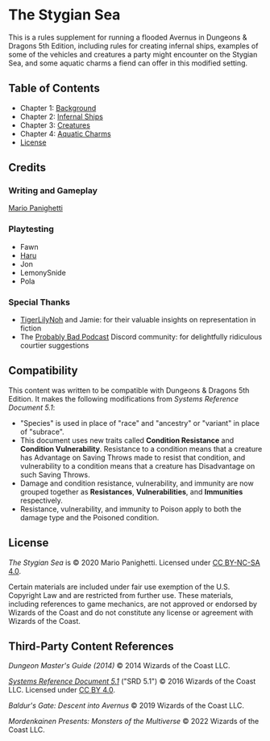 # The Stygian Sea

This is a rules supplement for running a flooded Avernus in Dungeons & Dragons 5th Edition, including rules for creating infernal ships, examples of some of the vehicles and creatures a party might encounter on the Stygian Sea, and some aquatic charms a fiend can offer in this modified setting.

## Table of Contents

- Chapter 1: [Background](ch-1-background.md)
- Chapter 2: [Infernal Ships](ch-2-infernal-ships.md)
- Chapter 3: [Creatures](ch-3-creatures.md)
- Chapter 4: [Aquatic Charms](ch-4-aquatic-charms.md)
- [License](LICENSE.md)

## Credits

### Writing and Gameplay

[Mario Panighetti](https://mario.panighetti.net)

### Playtesting

- Fawn
- [Haru](https://twitter.com/200dollarHaru)
- Jon
- LemonySnide
- Pola

### Special Thanks

- [TigerLilyNoh](https://tigerlilynoh.tumblr.com) and Jamie: for their valuable insights on representation in fiction
- The [Probably Bad Podcast](https://probablybadrpgideas.tumblr.com/podcastfaq) Discord community: for delightfully ridiculous courtier suggestions

## Compatibility

This content was written to be compatible with Dungeons & Dragons 5th Edition. It makes the following modifications from _Systems Reference Document 5.1_:

- "Species" is used in place of "race" and "ancestry" or "variant" in place of "subrace".
- This document uses new traits called **Condition Resistance** and **Condition Vulnerability**. Resistance to a condition means that a creature has Advantage on Saving Throws made to resist that condition, and vulnerability to a condition means that a creature has Disadvantage on such Saving Throws.
- Damage and condition resistance, vulnerability, and immunity are now grouped together as **Resistances**, **Vulnerabilities**, and **Immunities** respectively.
- Resistance, vulnerability, and immunity to Poison apply to both the damage type and the Poisoned condition.

## License

_The Stygian Sea_ is © 2020 Mario Panighetti. Licensed under [CC BY-NC-SA 4.0](https://creativecommons.org/licenses/by-nc-sa/4.0/legalcode).

Certain materials are included under fair use exemption of the U.S. Copyright Law and are restricted from further use. These materials, including references to game mechanics, are not approved or endorsed by Wizards of the Coast and do not constitute any license or agreement with Wizards of the Coast.

## Third-Party Content References

_Dungeon Master's Guide (2014)_ © 2014 Wizards of the Coast LLC.

_[Systems Reference Document 5.1](https://dnd.wizards.com/resources/systems-reference-document)_ ("SRD 5.1") © 2016 Wizards of the Coast LLC. Licensed under [CC BY 4.0](https://creativecommons.org/licenses/by/4.0/legalcode).

_Baldur's Gate: Descent into Avernus_ © 2019 Wizards of the Coast LLC.

_Mordenkainen Presents: Monsters of the Multiverse_ © 2022 Wizards of the Coast LLC.
